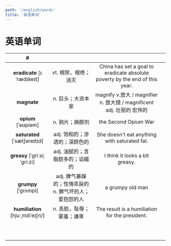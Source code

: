 ```yaml
---
path: '/english/words'
title: '英语单词'
---
```


# 英语单词

|                 #                 |                                                       |                                                                             |     |
| :-------------------------------: | :---------------------------------------------------: | :-------------------------------------------------------------------------: | :-: |
|    **eradicate** [ɪˈrædɪkeɪt]     |                 vt. 根除，根绝；消灭                  | China has set a goal to eradicate absolute poverty by the end of this year. |     |
|            **magnate**            |                   n. 巨头；大资本家                   |    magnify v.放大 / magnifier n. 放大镜 / magnificent adj. 壮丽的 宏伟的    |     |
|        **opium** [ˈəʊpiəm]        |                    n. 鸦片；麻醉剂                    |                            the Second Opium War                             |     |
|   **saturated** [ˈsætʃəreɪtɪd]    |             adj. 饱和的；渗透的；深颜色的             |                She doesn't eat anything with saturated fat.                 |     |
|   **greasy** [ˈɡriːsi; ˈɡriːzi]   |            adj. 油腻的；含脂肪多的；谄媚的            |                       I think it looks a bit greasy.                        |     |
|       **grumpy** [ˈɡrʌmpi]        | adj. 脾气暴躁的；性情乖戾的 n. 脾气坏的人；爱抱怨的人 |                              a grumpy old man                               |     |
| **humiliation** [hjuːˌmɪliˈeɪʃn/] |               n. 丢脸，耻辱；蒙羞；谦卑               |               The result is a humiliation for the president.                |     |
|                                   |                                                       |                                                                             |     |
|                                   |                                                       |                                                                             |     |
|                                   |                                                       |                                                                             |     |
|                                   |                                                       |                                                                             |     |
|                                   |                                                       |                                                                             |     |
|                                   |                                                       |                                                                             |     |
|                                   |                                                       |                                                                             |     |
|                                   |                                                       |                                                                             |     |
|                                   |                                                       |                                                                             |     |
|                                   |                                                       |                                                                             |     |
